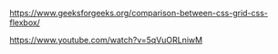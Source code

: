 https://www.geeksforgeeks.org/comparison-between-css-grid-css-flexbox/

https://www.youtube.com/watch?v=5qVuORLniwM

